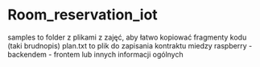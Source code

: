 # Room_reservation_iot

samples to folder z plikami z zajęć, aby łatwo kopiować fragmenty kodu (taki brudnopis)
plan.txt to plik do zapisania kontraktu miedzy raspberry - backendem - frontem lub innych informacji ogólnych
